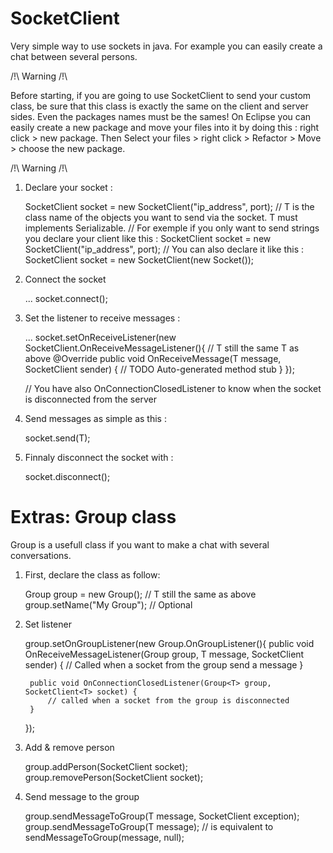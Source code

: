 SocketClient
============

Very simple way to use sockets in java. For example you can easily create a chat between several persons.

/!\ Warning /!\

Before starting, if you are going to use SocketClient to send your custom class, be sure that this class is exactly the same on the client and server sides. Even the packages names must be the sames!
On Eclipse you can easily create a new package and move your files into it by doing this : right click > new package. Then Select your files > right click > Refactor > Move > choose the new package.

/!\ Warning /!\

1) Declare your socket : 

    SocketClient<T> socket = new SocketClient<T>("ip_address", port);
    // T is the class name of the objects you want to send via the socket. T must implements Serializable.
    // For exemple if you only want to send strings you declare your client like this :
    SocketClient<String> socket = new SocketClient<String>("ip_address", port);
    // You can also declare it like this :
    SocketClient<String> socket = new SocketClient<T>(new Socket());
    
2) Connect the socket

    ...
    socket.connect();
    
3) Set the listener to receive messages :
    
    ...
    socket.setOnReceiveListener(new SocketClient.OnReceiveMessageListener<T>(){  // T still the same T as above
  		@Override
  		public void OnReceiveMessage(T message, SocketClient<T> sender) {
  			// TODO Auto-generated method stub
  		}
    });
	
	// You have also OnConnectionClosedListener<T> to know when the socket is disconnected from the server
      
3) Send messages as simple as this :

    socket.send(T);

4) Finnaly disconnect the socket with :

    socket.disconnect();
    
    

Extras: Group class
============

Group is a usefull class if you want to make a chat with several conversations.

1) First, declare the class as follow: 

    Group<T> group = new Group<T>(); // T still the same as above
    group.setName("My Group"); // Optional
    
2) Set listener

    group.setOnGroupListener(new Group.OnGroupListener<T>(){
		public void OnReceiveMessageListener(Group<T> group, T message, SocketClient<T> sender) {
			// Called when a socket from the group send a message
		}
		
		public void OnConnectionClosedListener(Group<T> group, SocketClient<T> socket) {
			// called when a socket from the group is disconnected
		}
    });
    
3) Add & remove person

    group.addPerson(SocketClient<T> socket);
    group.removePerson(SocketClient<T> socket);
    
3) Send message to the group

    group.sendMessageToGroup(T message, SocketClient<T> exception); 
    group.sendMessageToGroup(T message); // is equivalent to sendMessageToGroup(message, null);
    
